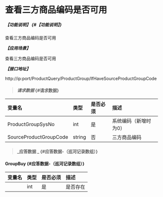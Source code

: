 # 查看三方商品编码是否可用
##### _【功能说明】_ {#【功能说明】}

查看三方商品编码是否可用

_**【应用场景】**_

查看三方商品编码是否可用


_**【接口地址】**_

http://ip:port/ProductQuery/ProductGroup/IfHaveSourceProductGroupCode


> #### _请求数据_ {#请求数据}

| 变量名 | 类型 | 是否必须 | 描述 |
| :--- | :--- | :--- | :--- |
| ProductGroupSysNo | int | 是 | 系统编码（新增时为0） |
| SourceProductGroupCode| string| 否 | 三方商品编码 |

> #### _应答数据 _ {#应答数据-（巡河记录数组）}
#### GroupBuy {#应答数据-（巡河记录数组）}

| 变量名 | 类型 | 是否必须 | 描述 |
| :--- | :--- | :--- | :--- |
| | int | 是 | 是否存在|



